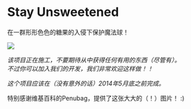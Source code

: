 Stay Unsweetened
===============

在一群形形色色的糖果的入侵下保护魔法球！

<img src="http://upload.wikimedia.org/wikipedia/commons/e/e1/Ambox_warning_blue_construction.svg">

*该项目正在施工，不要期待从中获得任何有用的东西（尽管有）。*<br>
*不过你可以加入我们的开发，我们非常欢迎这样做！！*

*这个项目应该在（没有意外的话）2014年5月底之前完成。*

特别感谢维基百科的Penubag，提供了这张大大的（！）图片！ :)

